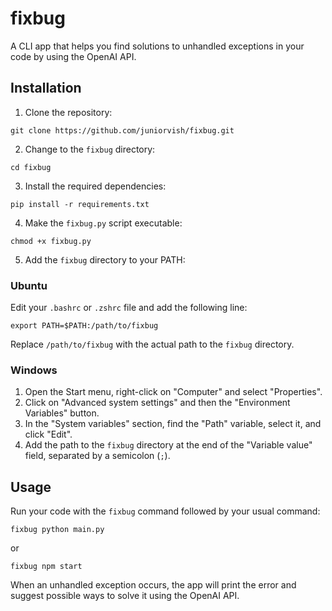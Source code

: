 # fixbug

A CLI app that helps you find solutions to unhandled exceptions in your code by using the OpenAI API.

## Installation

1. Clone the repository:

```
git clone https://github.com/juniorvish/fixbug.git
```

2. Change to the `fixbug` directory:

```
cd fixbug
```

3. Install the required dependencies:

```
pip install -r requirements.txt
```

4. Make the `fixbug.py` script executable:

```
chmod +x fixbug.py
```

5. Add the `fixbug` directory to your PATH:

### Ubuntu

Edit your `.bashrc` or `.zshrc` file and add the following line:

```
export PATH=$PATH:/path/to/fixbug
```

Replace `/path/to/fixbug` with the actual path to the `fixbug` directory.

### Windows

1. Open the Start menu, right-click on "Computer" and select "Properties".
2. Click on "Advanced system settings" and then the "Environment Variables" button.
3. In the "System variables" section, find the "Path" variable, select it, and click "Edit".
4. Add the path to the `fixbug` directory at the end of the "Variable value" field, separated by a semicolon (`;`).

## Usage

Run your code with the `fixbug` command followed by your usual command:

```
fixbug python main.py
```

or

```
fixbug npm start
```

When an unhandled exception occurs, the app will print the error and suggest possible ways to solve it using the OpenAI API.